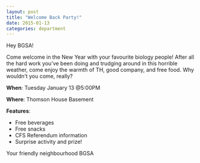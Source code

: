 ```yaml
---
layout: post
title: "Welcome Back Party!"
date: 2015-01-13
categories: department
---
```


Hey BGSA!
 
Come welcome in the New Year with your favourite biology people! After all the hard work you’ve been doing and trudging around in this horrible weather, come enjoy the warmth of TH, good company, and free food. Why wouldn’t you come, really?
 
**When**: Tuesday January 13 @5:00PM

**Where**: Thomson House Basement

**Features**:
* Free beverages
* Free snacks
* CFS Referendum information
* Surprise activity and prize!
 
Your friendly neighbourhood BGSA